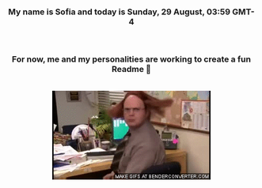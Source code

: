 


<div align="center">
<h3 >My name is Sofia and today is Sunday, 29 August, 03:59 GMT-4</h3><br>
<h3 >For now, me and my personalities are working to create a fun Readme 👋
</h3><br>
<img src='img/dwight.gif' alt='working...'/>
</div>
